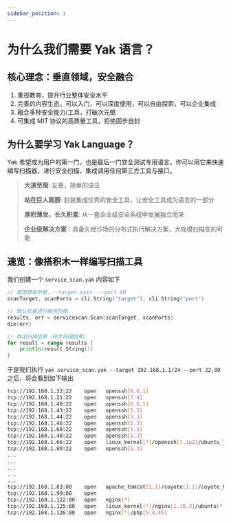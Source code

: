 ```yaml
---
sidebar_position: 1
---
```


# 为什么我们需要 Yak 语言？

## 核心理念：垂直领域，安全融合

1. 重视教育，提升行业整体安全水平
1. 完善的内容生态，可以入门，可以深度使用，可以自由探索，可以企业集成
1. 融合多种安全能力/工具，打破次元壁
1. 可集成 MIT 协议的高质量工具，拒绝固步自封

## 为什么要学习 Yak Language？

Yak 希望成为用户的第一门，也是最后一门安全测试专用语言。你可以用它来快速编写扫描器，进行安全扫描，集成调用任何第三方工具与接口。

> **大道至简**: 友善，简单的语法
>
> **站在巨人肩膀**: 封装集成优秀的安全工具，让安全工具成为语言的一部分
>
> **厚积薄发，长久积累**: 从一套企业级安全系统中发展独立而来
>
> **企业级解决方案**：具备久经沙场的分布式执行解决方案，大规模扫描变的可能

## 速览：像搭积木一样编写扫描工具

我们创建一个 `service_scan.yak` 内容如下

```go
// 极简获取参数，--target xxxx  --port 80
scanTarget, scanPorts = cli.String("target"), cli.String("port")

// 默认批量进行服务扫描
results, err = servicescan.Scan(scanTarget, scanPorts)
die(err)

// 取出扫描结果（异步扫描结果）
for result = range results {
    println(result.String())
}
```

于是我们执行 `yak service_scan.yak --target 192.168.1.1/24 --port 22,80` 之后，将会看到如下输出

```bash
tcp://192.168.1.32:22	 open	openssh[6.6.1]
tcp://192.168.1.21:22	 open	openssh[7.4]
tcp://192.168.1.40:22	 open	openssh[6.6.1]
tcp://192.168.1.43:22	 open	openssh[5.3]
tcp://192.168.1.44:22	 open	openssh[5.3]
tcp://192.168.1.46:22	 open	openssh[5.3]
tcp://192.168.1.60:22	 open	openssh[5.3]
tcp://192.168.1.48:22	 open	openssh[5.3]
tcp://192.168.1.66:22	 open	linux_kernel[*]/openssh[7.2p2]/ubuntu_linux[*]
tcp://192.168.1.80:22	 open	openssh[5.3]
...
...
...
...
...
tcp://192.168.1.83:80	 open	apache_tomcat[1.1]/coyote[1.1]/coyote_http_connector[1.1]/java[*]/jquery[*]/jquery[1.3.2]
tcp://192.168.1.99:80	 open
tcp://192.168.1.122:80	 open	nginx[*]
tcp://192.168.1.125:80	 open	linux_kernel[*]/nginx[1.10.3]/ubuntu[*]/ubuntu_linux[*]
tcp://192.168.1.126:80	 open	nginx[*]/php[5.4.45]
```


